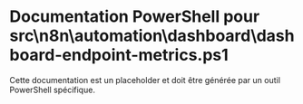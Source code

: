 # Documentation PowerShell pour src\n8n\automation\dashboard\dashboard-endpoint-metrics.ps1

Cette documentation est un placeholder et doit être générée par un outil PowerShell spécifique.
